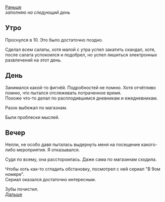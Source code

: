 [Раньше](2020.12.05.md)  
*заполняю на следующий день*
## Утро
Проснулся в 10. Это было достаточно поздно.

Сделал всем салаты, хотя малой с утра успел закатить скандал, хотя, после салата успокоился и подобрел, но успел лишиться электронных развлечений на этот день.
## День
Занимался какой-то фигнёй. Подробностей не помню. Хотя отчётливо помню, что пытался отслежевать потраченное время.  
Похоже что-то делал по расплодившимся дневникам и ежедневникам.

Разок выбежал по магазнам.

Были проблески мыслей.
## Вечер
Нелли, не особо давя пыталась выдернуть меня на посещение какого-либо мероприятия. Я отказывался.

Судя по всему, она расстороилась. Даже сама по магазинам сходила.

Чтобы хоть как-то сгладить обстановку, посмотрел с ней сериал "В 9ом номере".  
Сериал оказался достаточно интересным.

Зубы почистил.  
[Дальше](2020.12.07.md)
